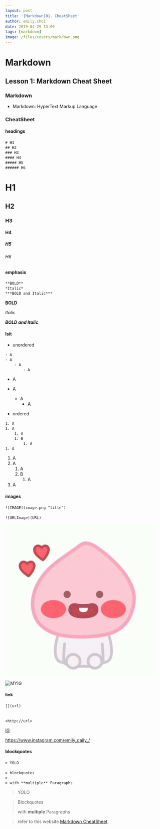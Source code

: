 ```yaml
---
layout: post
title: '[Markdown]01. CheatSheet'
author: emily.choi
date: 2019-04-29 13:00
tags: [markdown]
image: /files/covers/markdown.png
---
```

# Markdown 

## Lesson 1: Markdown Cheat Sheet

### Markdown
- Markdown: HyperText Markup Language

### CheatSheet

#### headings
 
```
# H1
## H2
### H3
#### H4
##### H5
###### H6
```
# H1
## H2
### H3
#### H4
##### H5
###### H6

#### emphasis
 
```
**BOLD**
*Italic*
***BOLD and Italic***
```
**BOLD** 

*Italic*

***BOLD and Italic***

#### lsit

 - unordered 
 
```
- A
- A
	- A
		- A
```
- A
- A
	- A
		- A
		
 - ordered 
 
```
1. A
1. A
	1. A
	1. B
		1. A
1. A
```
1. A
1. A
	1. A
	1. B
		1. A
1. A

#### images
```
![IMAGE](image.png "title")
 
![URLImage](URL)
```
![IMAGE](../files/authors/emily.choi.jpg "my")
 
![MYIG](https://scontent-icn1-1.cdninstagram.com/vp/7de1ac7385c82f8db5dfc71e52c6b74a/5D6AB98B/t51.2885-15/e15/11111259_1639308979626133_1734319377_n.jpg?_nc_ht=scontent-icn1-1.cdninstagram.com)

#### link
```
[](url) 


<http://url> 
```
[IG](https://www.instagram.com/emily_daily_/ "my instagram")

<https://www.instagram.com/emily_daily_/> 

#### blockquotes
```
> YOLO

> blockquotes
>
> with **multiple** Paragraphs
```
> YOLO

> Blockquotes
>
> with **multiple** Paragraphs

> refer to this website [Markdown CheatSheet](https://www.markdownguide.org/cheat-sheet/).

